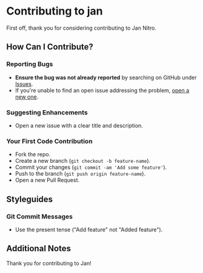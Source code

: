 # Contributing to jan

First off, thank you for considering contributing to Jan Nitro.

## How Can I Contribute?

### Reporting Bugs

- **Ensure the bug was not already reported** by searching on GitHub under [Issues](https://github.com/janhq/nitro/issues).
- If you're unable to find an open issue addressing the problem, [open a new one](https://github.com/janhq/nitro/issues/new).

### Suggesting Enhancements

- Open a new issue with a clear title and description.

### Your First Code Contribution

- Fork the repo.
- Create a new branch (`git checkout -b feature-name`).
- Commit your changes (`git commit -am 'Add some feature'`).
- Push to the branch (`git push origin feature-name`).
- Open a new Pull Request.

## Styleguides

### Git Commit Messages

- Use the present tense ("Add feature" not "Added feature").

## Additional Notes

Thank you for contributing to Jan!